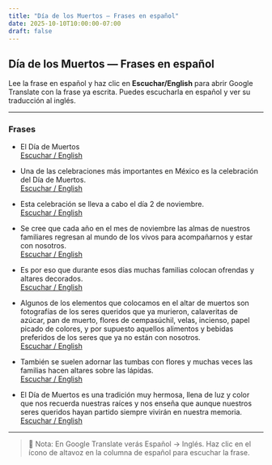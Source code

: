 ```yaml
---
title: "Día de los Muertos — Frases en español"
date: 2025-10-10T10:00:00-07:00
draft: false
---
```


## Día de los Muertos — Frases en español

Lee la frase en español y haz clic en **Escuchar/English** para abrir Google Translate con la frase ya escrita. Puedes escucharla en español y ver su traducción al inglés.

---

### Frases

- El Día de Muertos  
  [Escuchar / English](https://translate.google.com/?sl=es&tl=en&text=El%20D%C3%ADa%20de%20Muertos&op=translate)

- Una de las celebraciones más importantes en México es la celebración del Día de Muertos.  
  [Escuchar / English](https://translate.google.com/?sl=es&tl=en&text=Una%20de%20las%20celebraciones%20m%C3%A1s%20importantes%20en%20M%C3%A9xico%20es%20la%20celebraci%C3%B3n%20del%20D%C3%ADa%20de%20Muertos.&op=translate)

- Esta celebración se lleva a cabo el día 2 de noviembre.  
  [Escuchar / English](https://translate.google.com/?sl=es&tl=en&text=Esta%20celebraci%C3%B3n%20se%20lleva%20a%20cabo%20el%20d%C3%ADa%202%20de%20noviembre.&op=translate)

- Se cree que cada año en el mes de noviembre las almas de nuestros familiares regresan al mundo de los vivos para acompañarnos y estar con nosotros.  
  [Escuchar / English](https://translate.google.com/?sl=es&tl=en&text=Se%20cree%20que%20cada%20a%C3%B1o%20en%20el%20mes%20de%20noviembre%20las%20almas%20de%20nuestros%20familiares%20regresan%20al%20mundo%20de%20los%20vivos%20para%20acompa%C3%B1arnos%20y%20estar%20con%20nosotros.&op=translate)

- Es por eso que durante esos días muchas familias colocan ofrendas y altares decorados.  
  [Escuchar / English](https://translate.google.com/?sl=es&tl=en&text=Es%20por%20eso%20que%20durante%20esos%20d%C3%ADas%20muchas%20familias%20colocan%20ofrendas%20y%20altares%20decorados.&op=translate)

- Algunos de los elementos que colocamos en el altar de muertos son fotografías de los seres queridos que ya murieron, calaveritas de azúcar, pan de muerto, flores de cempasúchil, velas, incienso, papel picado de colores, y por supuesto aquellos alimentos y bebidas preferidos de los seres que ya no están con nosotros.  
  [Escuchar / English](https://translate.google.com/?sl=es&tl=en&text=Algunos%20de%20los%20elementos%20que%20colocamos%20en%20el%20altar%20de%20muertos%20son%20fotograf%C3%ADas%20de%20los%20seres%20queridos%20que%20ya%20murieron%2C%20calaveritas%20de%20az%C3%BAcar%2C%20pan%20de%20muerto%2C%20flores%20de%20cempas%C3%BAchil%2C%20velas%2C%20incienso%2C%20papel%20picado%20de%20colores%2C%20y%20por%20supuesto%20aquellos%20alimentos%20y%20bebidas%20preferidos%20de%20los%20seres%20que%20ya%20no%20est%C3%A1n%20con%20nosotros.&op=translate)

- También se suelen adornar las tumbas con flores y muchas veces las familias hacen altares sobre las lápidas.  
  [Escuchar / English](https://translate.google.com/?sl=es&tl=en&text=También%20se%20suelen%20adornar%20las%20tumbas%20con%20flores%20y%20muchas%20veces%20las%20familias%20hacen%20altares%20sobre%20las%20lápidas.&op=translate)

- El Día de Muertos es una tradición muy hermosa, llena de luz y color que nos recuerda nuestras raíces y nos enseña que aunque nuestros seres queridos hayan partido siempre vivirán en nuestra memoria.  
  [Escuchar / English](https://translate.google.com/?sl=es&tl=en&text=El%20Día%20de%20Muertos%20es%20una%20tradición%20muy%20hermosa%2C%20llena%20de%20luz%20y%20color%20que%20nos%20recuerda%20nuestras%20raíces%20y%20nos%20enseña%20que%20aunque%20nuestros%20seres%20queridos%20hayan%20partido%20siempre%20vivirán%20en%20nuestra%20memoria.&op=translate)

---

> 📌 Nota: En Google Translate verás Español → Inglés. Haz clic en el ícono de altavoz en la columna de español para escuchar la frase.
